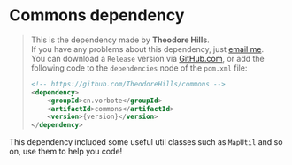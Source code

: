 # Commons dependency

> This is the dependency made by **Theodore Hills**.<br>
> If you have any problems about this dependency, just <a href="mailto:theodore0126@outlook.com">email me</a>.<br>
> You can download a `Release` version via [GitHub.com](https://github.com/TheodoreHills/commons/releases), or add the following code to the `dependencies` node of the `pom.xml` file:
> ```xml
> <!-- https://github.com/TheodoreHills/commons -->
> <dependency>
>     <groupId>cn.vorbote</groupId>
>     <artifactId>commons</artifactId>
>     <version>{version}</version>
> </dependency>
> ```

This dependency included some useful util classes such as `MapUtil` and so on, use them to help you code!